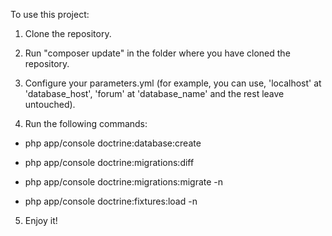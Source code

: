 To use this project:



1. Clone the repository.



2. Run "composer update" in the folder where you have cloned the repository.



3. Configure your parameters.yml (for example, you can use, 'localhost' at 'database_host', 'forum' at 'database_name' and the rest leave untouched).



4. Run the following commands:

- php app/console doctrine:database:create

- php app/console doctrine:migrations:diff

- php app/console doctrine:migrations:migrate -n

- php app/console doctrine:fixtures:load -n



5. Enjoy it!